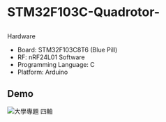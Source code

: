 ﻿# STM32F103C-Quadrotor-
## 
Hardware
  - Board: STM32F103C8T6 (Blue Pill)
  - RF: nRF24L01
Software
  - Programming Language: C
  - Platform: Arduino
## Demo
![大學專題 四軸](https://github.com/tommyfufu/STM32F103C-Quadrotor/assets/101622170/b8683012-a222-4add-b5b9-a59dc77324be)
